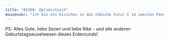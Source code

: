```yaml
---
title: "#2360: Optimistisch"
mouseover: "Ich bin ein bisschen in das hübsche Futur I im zweiten Panel verliebt."
---
```


PS: Alles Gute, liebe Sezen und liebe Rike - und alle anderen Geburtstagswuselwesen dieses Erdenrunds! 
